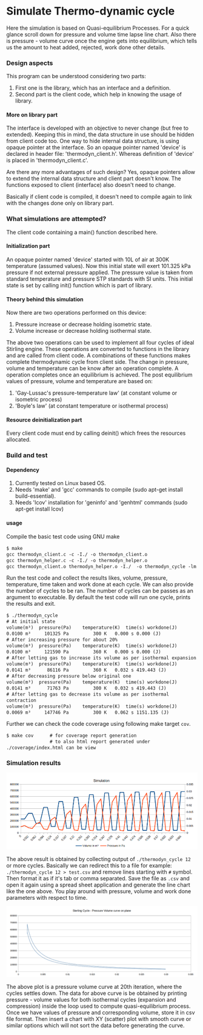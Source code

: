 # Simulate Thermo-dynamic cycle

Here the simulation is based on Quasi-equilibrium Processes.
For a quick glance scroll down for pressure and volume time lapse line chart.
Also there is pressure - volume curve once the engine gets into equilibrium,
which tells us the amount to heat added, rejected, work done other details.

### Design aspects

This program can be understood considering two parts:

1. First one is the library, which has an interface and a definition.
2. Second part is the client code, which help in knowing the usage of library.

#### More on library part

The interface is developed with an objective to never change (but free to extended).
Keeping this in mind, the data structure in use should be hidden from client code too.
One way to hide internal data structure, is using opaque pointer at the interface.
So an opaque pointer named 'device' is declared in header file: 'thermodyn_client.h'.
Whereas definition of 'device' is placed in 'thermodyn_client.c'.

Are there any more advantages of such design?
Yes, opaque pointers allow to extend the internal data structure and client part doesn't know.
The functions exposed to client (interface) also doesn't need to change.

Basically if client code is compiled,
it doesn't need to compile again to link with the changes done only on library part.

### What simulations are attempted?

The client code containing a main() function described here.

#### Initialization part

An opaque pointer named 'device' started with 10L of air at 300K temperature (assumed values).
Now this initial state will exert 101.325 kPa pressure if not external pressure applied.
The pressure value is taken from standard temperature and pressure STP standards with SI units.
This initial state is set by calling init() function which is part of library.

#### Theory behind this simulation

Now there are two operations performed on this device:

1. Pressure increase or decrease holding isometric state.
2. Volume increase or decrease holding isothermal state.

The above two operations can be used to implement all four cycles of ideal Stirling engine.
These operations are converted to functions in the library and are called from client code.
A combinations of these functions makes complete thermodynamic cycle from client side.
The change in pressure, volume and temperature can be know after an operation complete.
A operation completes once an equilibrium is achieved.
The post equilibrium values of pressure, volume and temperature are based on:

1. 'Gay-Lussac's pressure-temperature law' (at constant volume or isometric process)
2. 'Boyle's law' (at constant temperature or isothermal process)

#### Resource deinitialization part

Every client code must end by calling deinit() which frees the resources allocated.

### Build and test

#### Dependency

1. Currently tested on Linux based OS.
2. Needs 'make' and 'gcc' commands to compile (sudo apt-get install build-essential).
3. Needs 'lcov' installation for 'geninfo' and 'genhtml' commands (sudo apt-get install lcov)

#### usage

Compile the basic test code using GNU make

	$ make
	gcc thermodyn_client.c -c -I./ -o thermodyn_client.o
	gcc thermodyn_helper.c -c -I./ -o thermodyn_helper.o
	gcc thermodyn_client.o thermodyn_helper.o -I./  -o thermodyn_cycle -lm

Run the test code and collect the results likes, volume, pressure, temperature,
time taken and work done at each cycle. We can also provide the number of cycles
to be ran. The number of cycles can be passes as an argument to executable.
By default the test code will run one cycle, prints the results and exit.

	$ ./thermodyn_cycle
	# At initial state
	volume(m³)	pressure(Pa)	temperature(K)	time(s)	workdone(J)
	0.0100 m³	  101325 Pa	        300 K	0.000 s	0.000 (J)
	# After increasing pressure for about 20%
	volume(m³)	pressure(Pa)	temperature(K)	time(s)	workdone(J)
	0.0100 m³	  121590 Pa	        360 K	0.000 s	0.000 (J)
	# After letting gas to increase its volume as per isothermal expansion
	volume(m³)	pressure(Pa)	temperature(K)	time(s)	workdone(J)
	0.0141 m³	   86116 Pa	        360 K	0.032 s	419.443 (J)
	# After decreasing pressure below original one
	volume(m³)	pressure(Pa)	temperature(K)	time(s)	workdone(J)
	0.0141 m³	   71763 Pa	        300 K	0.032 s	419.443 (J)
	# After letting gas to decrease its volume as per isothermal contraction
	volume(m³)	pressure(Pa)	temperature(K)	time(s)	workdone(J)
	0.0069 m³	  147746 Pa	        300 K	0.062 s	1151.135 (J)

Further we can check the code coverage using following make target `cov`.

	$ make cov      # for coverage report generation
	                # to also html report generated under ./coverage/index.html can be view

### Simulation results

![simulation-plot](./simulation.png)

The above result is obtained by collecting output of `./thermodyn_cycle 12` or more cycles.
Basically we can redirect this to a file for example: `./thermodyn_cycle 12 > test.csv`
and remove lines starting with `#` symbol.
Then format it as if it's tab or comma separated. Save the file as `.csv` and open it again
using a spread sheet application and generate the line chart like the one above.
You play around with pressure, volume and work done parameters with respect to time.

![P-V-curve-plot](./Sterling_cycle_pressure_volume_curve_on_plane.png)

The above plot is a pressure volume curve at 20th iteration,
where the cycles settles down. The data for above curve is be obtained by
printing pressure - volume values for both isothermal cycles
(expansion and compression) inside the loop used to compute quasi-equilibrium process.
Once we have values of pressure and corresponding volume, store it in csv file format.
Then insert a chart with XY (scatter) plot with smooth curve or similar options
which will not sort the data before generating the curve.
